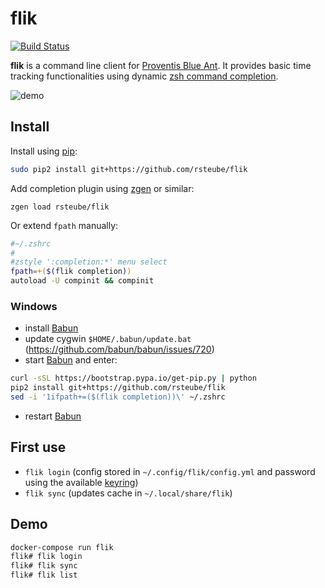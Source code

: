 # flik

[![Build Status](https://travis-ci.org/rsteube/flik.svg?branch=master)](https://travis-ci.org/rsteube/flik)

**flik** is a command line client for [Proventis Blue Ant](https://www.proventis.net/de/). It provides basic time tracking functionalities using dynamic [zsh command completion](https://github.com/zsh-users/zsh-completions/blob/master/zsh-completions-howto.org).

![demo](demo.gif)

## Install

Install using [pip](https://pip.pypa.io/en/stable/):
```sh
sudo pip2 install git+https://github.com/rsteube/flik
```

Add completion plugin using [zgen](https://github.com/tarjoilija/zgen) or similar:
```
zgen load rsteube/flik
```

Or extend `fpath` manually:
```sh
#~/.zshrc
#
#zstyle ':completion:*' menu select
fpath=+($(flik completion))
autoload -U compinit && compinit
```

### Windows

- install [Babun]
- update cygwin `$HOME/.babun/update.bat` (https://github.com/babun/babun/issues/720)
- start [Babun] and enter:

```bash
curl -sSL https://bootstrap.pypa.io/get-pip.py | python
pip2 install git+https://github.com/rsteube/flik
sed -i '1ifpath+=($(flik completion))\' ~/.zshrc
```
- restart [Babun]

## First use

- `flik login` (config stored in `~/.config/flik/config.yml` and password using the available [keyring](https://github.com/jaraco/keyring/))
- `flik sync` (updates cache in `~/.local/share/flik`)

## Demo

```sh
docker-compose run flik
flik# flik login
flik# flik sync
flik# flik list
```

[Babun]:https://babun.github.io/
